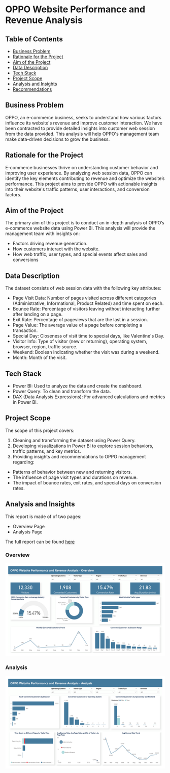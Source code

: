 # OPPO Website Performance and Revenue Analysis

## Table of Contents

- [Business Problem](#business-problem)
- [Rationale for the Project](#rationale-for-the-project)
- [Aim of the Project](#aim-of-the-project)
- [Data Description](#data-description)
- [Tech Stack](#tech-stack)
- [Project Scope](#project-scope)
- [Analysis and Insights](#analysis-and-insights)
- [Recommendations](#recommendations)

## Business Problem
OPPO, an e-commerce business, seeks to understand how various factors influence its website's revenue and improve customer interaction. We have been contracted to provide detailed insights into customer web session from the data provided. This analysis will help OPPO's management team make data-driven decisions to grow the business.

## Rationale for the Project
E-commerce businesses thrive on understanding customer behavior and improving user experience. By analyzing web session data, OPPO can identify the key elements contributing to revenue and optimize the website’s performance. This project aims to provide OPPO with actionable insights into their website's traffic patterns, user interactions, and conversion factors.

## Aim of the Project
The primary aim of this project is to conduct an in-depth analysis of OPPO’s e-commerce website data using Power BI. This analysis will provide the management team with insights on:

- Factors driving revenue generation.
- How customers interact with the website.
- How web traffic, user types, and special events affect sales and conversions

## Data Description
The dataset consists of web session data with the following key attributes:

- Page Visit Data: Number of pages visited across different categories (Administrative, Informational, Product Related) and time spent on each.
- Bounce Rate: Percentage of visitors leaving without interacting further after landing on a page.
- Exit Rate: Percentage of pageviews that are the last in a session.
- Page Value: The average value of a page before completing a transaction.
- Special Day: Closeness of visit time to special days, like Valentine's Day.
- Visitor Info: Type of visitor (new or returning), operating system, browser, region, traffic source.
- Weekend: Boolean indicating whether the visit was during a weekend.
- Month: Month of the visit.

## Tech Stack
- Power BI: Used to analyze the data and create the dashboard.
- Power Query: To clean and transform the data.
- DAX (Data Analysis Expressions): For advanced calculations and metrics in Power BI.

## Project Scope
The scope of this project covers:

1. Cleaning and transforming the dataset using Power Query.
2. Developing visualizations in Power BI to explore session behaviors, traffic patterns, and key metrics.
3. Providing insights and recommendations to OPPO management regarding:
- Patterns of behavior between new and returning visitors.
- The influence of page visit types and durations on revenue.
- The impact of bounce rates, exit rates, and special days on conversion rates.

## Analysis and Insights
This report is made of of two pages:
- Overview Page
- Analysis Page

The full report can be found [here]()

### Overview
![](Overview.png)


### Analysis
![](Analysis.png)
